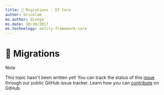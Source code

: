 ```yaml
---
title: 🔧 Migrations - EF Core
author: bricelam
ms.author: divega
ms.date: 10/30/2017
ms.technology: entity-framework-core
---
```

# 🔧 Migrations

> [!NOTE]
> This topic hasn't been written yet! You can track the status of this [issue][1] through our public GitHub issue
> tracker. Learn how you can [contribute][2] on GitHub.


  [1]: https://github.com/aspnet/EntityFramework.Docs/issues/507
  [2]: https://github.com/aspnet/EntityFramework.Docs/blob/master/CONTRIBUTING.md
